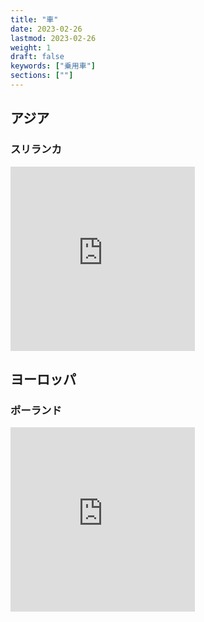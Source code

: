 ```yaml
---
title: "車"
date: 2023-02-26
lastmod: 2023-02-26
weight: 1
draft: false
keywords: ["乗用車"]
sections: [""]
---
```


## アジア
### スリランカ
<div class="googlemap-if">
<iframe src="https://www.google.com/maps/embed?pb=!4v1677398099329!6m8!1m7!1srP9ZtRLLZ4lUhvwv2suLzA!2m2!1d6.933738790031139!2d79.85986548632016!3f296.0994965816216!4f-7.382772223091422!5f3.174807433806582" width="295" height="295" style="border:0;" allowfullscreen="" loading="lazy" referrerpolicy="no-referrer-when-downgrade"></iframe>
</div>

## ヨーロッパ
### ポーランド
<div class="googlemap-if">
<iframe src="https://www.google.com/maps/embed?pb=!4v1677413177375!6m8!1m7!1sYYat7yl43TPwIzm2UV1IwA!2m2!1d54.3532692352136!2d18.65225061901272!3f296.3243160754295!4f-21.96593350497271!5f1.5366184664772655" width="295" height="295" style="border:0;" allowfullscreen="" loading="lazy" referrerpolicy="no-referrer-when-downgrade"></iframe>
</div>